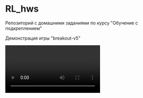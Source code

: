 # RL_hws

Репозиторий с домашними заданиями по курсу "Обучение с подкреплением"

Демонстрация игры "breakout-v5"

![](breakout-v5-demo.mp4)

